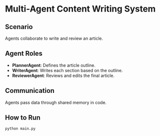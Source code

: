 # Multi-Agent Content Writing System
## Scenario
Agents collaborate to write and review an article.

## Agent Roles
- **PlannerAgent**: Defines the article outline.
- **WriterAgent**: Writes each section based on the outline.
- **ReviewerAgent**: Reviews and edits the final article.

## Communication
Agents pass data through shared memory in code.

## How to Run
```bash
python main.py
```
